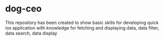 # dog-ceo
This repository has been created to show basic skills for developing quick ios application with knowledge for fetching and displaying data, data filter, data search, data display
